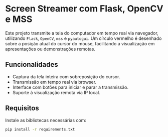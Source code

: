# Screen Streamer com Flask, OpenCV e MSS

Este projeto transmite a tela do computador em tempo real via navegador, utilizando `Flask`, `OpenCV`, `mss` e `pyautogui`. Um círculo vermelho é desenhado sobre a posição atual do cursor do mouse, facilitando a visualização em apresentações ou demonstrações remotas.

## Funcionalidades

- Captura da tela inteira com sobreposição do cursor.
- Transmissão em tempo real via browser.
- Interface com botões para iniciar e parar a transmissão.
- Suporte à visualização remota via IP local.

## Requisitos

Instale as bibliotecas necessárias com:

```bash
pip install -r requirements.txt
